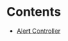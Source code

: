 # Contents

* [Alert Controller](https://github.com/shridharmalimca/Shridhar.github.io/tree/master/iOS/Swift%203.0/AlertController/AlertController)
